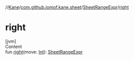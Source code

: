 //[Kane](../../index.md)/[com.github.jomof.kane.sheet](../index.md)/[SheetRangeExpr](index.md)/[right](right.md)



# right  
[jvm]  
Content  
fun [right](right.md)(move: [Int](https://kotlinlang.org/api/latest/jvm/stdlib/kotlin/-int/index.html)): [SheetRangeExpr](index.md)  



